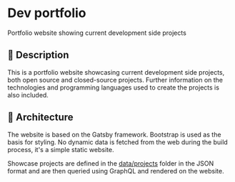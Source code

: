 # Dev portfolio

Portfolio website showing current development side projects

## 📙 Description

This is a portfolio website showcasing current development side projects, both open source and
closed-source projects. Further information on the technologies and programming languages used to
create the projects is also included.

## 🧱 Architecture

The website is based on the Gatsby framework. Bootstrap is used as the basis for styling.
No dynamic data is fetched from the web during the build process, it's a simple static website.

Showcase projects are defined in the [data/projects](./src/data/projects) folder in the JSON format
and are then queried using GraphQL and rendered on the website.
